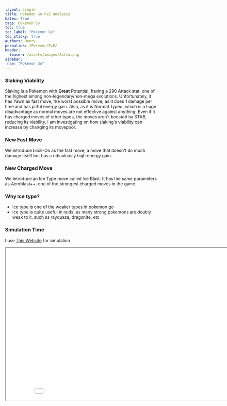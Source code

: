 ```yaml
---
layout: single
title: Pokemon Go PvE Analysis
katex: True
tags: Pokemon Go
toc: true
toc_label: "Pokemon Go"
toc_sticky: true
authors: Henry
permalink: /Pokemon/PvE/
header:
  teaser: /assets/images/Astro.png
sidebar:
 nav: "Pokemon Go"
---
```

### Slaking Viability

Slaking is a Pokemon with **Great** Potential, having a 290 Attack stat, one of the highest among non-legendary/non-mega evolutions. Unfortunately, it has Yawn as fast move, the worst possible move, as it does 1 damage per time and has pitful energy gain. Also, as it is Normal Typed, which is a huge disadvantage as normal moves are not effective against anything. Even if it has charged moves of other types, the moves aren't boosted by STAB, reducing its viability. I am investigating on how slaking's viability can increase by changing its movepool.

### New Fast Move
We introduce Lock-On as the fast move, a move that doesn't do much damage itself but has a ridiculously high energy gain. 

### New Charged Move
We introduce an Ice Type move called Ice Blast. It has the same parameters as Aeroblast++, one of the strongest charged moves in the game. 

### Why Ice type?
 - Ice type is one of the weaker types in pokemon go
 - Ice type is quite useful in raids, as many strong pokemons are doubly weak to it, such as rayquaza, dragonite, etc

### Simulation Time
I use [This Website](https://gamepress.gg/pokemongo/comprehensive-dps-spreadsheet) for simulation

<iframe src="/assets/images/Ice.png" width="874px" height="503px"></iframe>


